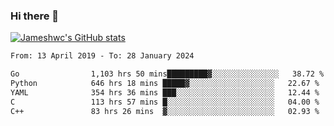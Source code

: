 ### Hi there 👋

[![Jameshwc's GitHub stats](https://github-readme-stats.vercel.app/api?username=jameshwc)](https://github.com/anuraghazra/github-readme-stats)

<!--START_SECTION:waka-->

```txt
From: 13 April 2019 - To: 28 January 2024

Go                1,103 hrs 50 mins█████████▓░░░░░░░░░░░░░░░   38.72 %
Python            646 hrs 18 mins █████▓░░░░░░░░░░░░░░░░░░░   22.67 %
YAML              354 hrs 36 mins ███░░░░░░░░░░░░░░░░░░░░░░   12.44 %
C                 113 hrs 57 mins █░░░░░░░░░░░░░░░░░░░░░░░░   04.00 %
C++               83 hrs 26 mins  ▓░░░░░░░░░░░░░░░░░░░░░░░░   02.93 %
```

<!--END_SECTION:waka-->